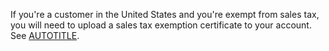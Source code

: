 If you're a customer in the United States and you're exempt from sales tax, you will need to upload a sales tax exemption certificate to your account. See [AUTOTITLE](/billing/managing-your-github-billing-settings/adding-a-sales-tax-certificate).
